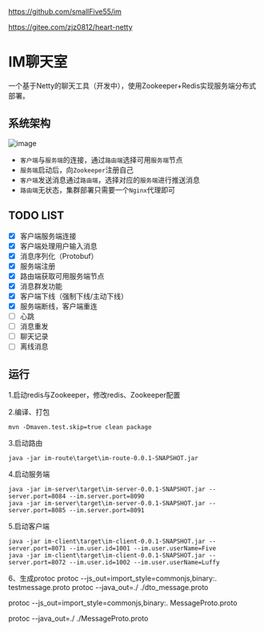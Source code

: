 https://github.com/smallFive55/im

https://gitee.com/zjz0812/heart-netty 

# IM聊天室
一个基于Netty的聊天工具（开发中），使用Zookeeper+Redis实现服务端分布式部署。

## 系统架构
 ![image](https://github.com/smallFive55/im/raw/master/pic/im.png)
-  `客户端`与`服务端`的连接，通过`路由端`选择可用`服务端`节点
-  `服务端`启动后，向`Zookeeper`注册自己
-  `客户端`发送消息通过`路由端`，选择对应的`服务端`进行推送消息
-  `路由端`无状态，集群部署只需要一个`Nginx`代理即可
 
## TODO LIST
* [x] 客户端服务端连接
* [x] 客户端处理用户输入消息
* [x] 消息序列化（Protobuf）
* [x] 服务端注册
* [x] 路由端获取可用服务端节点
* [x] 消息群发功能
* [x] 客户端下线（强制下线/主动下线）
* [x] 服务端断线，客户端重连
* [ ] 心跳
* [ ] 消息重发
* [ ] 聊天记录
* [ ] 离线消息

## 运行
1.启动redis与Zookeeper，修改redis、Zookeeper配置

2.编译、打包
```
mvn -Dmaven.test.skip=true clean package
```
3.启动路由
```
java -jar im-route\target\im-route-0.0.1-SNAPSHOT.jar
```	
4.启动服务端
```
java -jar im-server\target\im-server-0.0.1-SNAPSHOT.jar --server.port=8084 --im.server.port=8090
java -jar im-server\target\im-server-0.0.1-SNAPSHOT.jar --server.port=8085 --im.server.port=8091
```	
5.启动客户端
```
java -jar im-client\target\im-client-0.0.1-SNAPSHOT.jar --server.port=8071 --im.user.id=1001 --im.user.userName=Five
java -jar im-client\target\im-client-0.0.1-SNAPSHOT.jar --server.port=8072 --im.user.id=1002 --im.user.userName=Luffy
```	

6、生成protoc
protoc --js_out=import_style=commonjs,binary:. testmessage.proto
protoc --java_out=./ ./dto_message.proto

protoc --js_out=import_style=commonjs,binary:. MessageProto.proto

 protoc --java_out=./ ./MessageProto.proto


